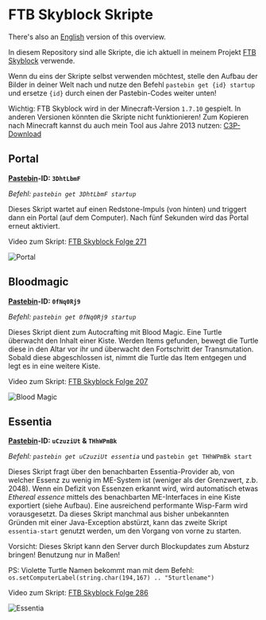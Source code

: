 # FTB Skyblock Skripte

There's also an [English](doc/README.eng.md) version of this overview.

In diesem Repository sind alle Skripte, die ich aktuell in meinem Projekt [FTB Skyblock](https://www.youtube.com/playlist?list=PL9oBXB6tQnlX013V1v20WkfzI9R2zamHi) verwende. 

Wenn du eins der Skripte selbst verwenden möchtest, stelle den Aufbau der Bilder in deiner Welt nach und nutze den Befehl `pastebin get {id} startup` und ersetze `{id}` durch einen der Pastebin-Codes weiter unten!

Wichtig: FTB Skyblock wird in der Minecraft-Version `1.7.10` gespielt. In anderen Versionen könnten die Skripte nicht funktionieren!
Zum Kopieren nach Minecraft kannst du auch mein Tool aus Jahre 2013 nutzen: [C3P-Download](http://www.mediafire.com/file/d8k3t9d1h9chs0s/C3P-1.0.2.2.zip/file)

## Portal
**[Pastebin](https://pastebin.com/3DhtLbmF)-ID: `3DhtLbmF`**

*Befehl: `pastebin get 3DhtLbmF startup`*

Dieses Skript wartet auf einen Redstone-Impuls (von hinten) und triggert dann ein Portal (auf dem Computer). Nach fünf Sekunden wird das Portal erneut aktiviert.

Video zum Skript: [FTB Skyblock Folge 271](https://www.youtube.com/watch?v=5FlJwbOFivo)

![Portal](img/portal.png)

## Bloodmagic
**[Pastebin](https://pastebin.com/0fNq0Rj9)-ID: `0fNq0Rj9`**

*Befehl: `pastebin get 0fNq0Rj9 startup`*

Dieses Skript dient zum Autocrafting mit Blood Magic. Eine Turtle überwacht den Inhalt einer Kiste. Werden Items gefunden, bewegt die Turtle diese in den Altar vor ihr und überwacht den Fortschritt der Transmutation. Sobald diese abgeschlossen ist, nimmt die Turtle das Item entgegen und legt es in eine weitere Kiste.

Video zum Skript: [FTB Skyblock Folge 207](https://youtu.be/JVBjpzzMEmo)

![Blood Magic](img/bloodmagic.png)

## Essentia
**[Pastebin](https://pastebin.com/uCzuziUt)-ID: `uCzuziUt` & `THhWPmBk`**

*Befehl: `pastebin get uCzuziUt essentia`* und `pastebin get THhWPmBk start`

Dieses Skript fragt über den benachbarten Essentia-Provider ab, von welcher Essenz zu wenig im ME-System ist (weniger als der Grenzwert, z.b. 2048). Wenn ein Defizit von Essenzen erkannt wird, wird automatisch etwas *Ethereal essence* mittels des benachbarten ME-Interfaces in eine Kiste exportiert (siehe Aufbau). Eine ausreichend performante Wisp-Farm wird vorausgesetzt. Da dieses Skript manchmal aus bisher unbekannten Gründen mit einer Java-Exception abstürzt, kann das zweite Skript `essentia-start` genutzt werden, um den Vorgang von vorne zu starten.

Vorsicht: Dieses Skript kann den Server durch Blockupdates zum Absturz bringen! Benutzung nur in Maßen!

PS: Violette Turtle Namen bekommt man mit dem Befehl: `os.setComputerLabel(string.char(194,167) .. "5turtlename")`

Video zum Skript: [FTB Skyblock Folge 286](https://www.youtube.com/watch?v=dQw4w9WgXcQ)

![Essentia](img/essentia.png)
